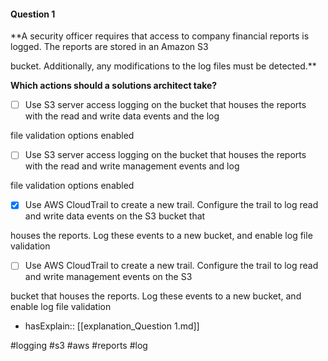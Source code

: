 #### Question  1


**A security officer requires that access to company financial reports is logged. The reports are stored in an Amazon S3

bucket. Additionally, any modifications to the log files must be detected.**


**Which actions should a solutions architect take?**


- [ ] Use S3 server access logging on the bucket that houses the reports with the read and write data events and the log

file validation options enabled


- [ ] Use S3 server access logging on the bucket that houses the reports with the read and write management events and log

file validation options enabled


- [x] Use AWS CloudTrail to create a new trail. Configure the trail to log read and write data events on the S3 bucket that

houses the reports. Log these events to a new bucket, and enable log file validation


- [ ] Use AWS CloudTrail to create a new trail. Configure the trail to log read and write management events on the S3

bucket that houses the reports. Log these events to a new bucket, and enable log file validation



- hasExplain:: [[explanation_Question  1.md]]

#logging #s3 #aws #reports #log 